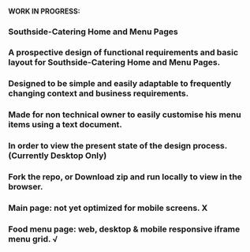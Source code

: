 #### WORK IN PROGRESS:
### Southside-Catering Home and Menu Pages 

### A prospective design of functional requirements and basic layout for Southside-Catering Home and Menu Pages.
### Designed to be simple and easily adaptable to frequently changing context and business requirements.
### Made for non technical owner to easily customise his menu items using a text document.

### In order to view the present state of the design process.(Currently Desktop Only) 
### Fork the repo, or Download zip and run locally to view in the browser.

### Main page: not yet optimized for mobile screens.  X
### Food menu page: web, desktop & mobile responsive iframe menu grid.  √
